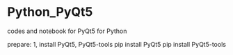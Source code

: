 # Python_PyQt5
codes and notebook for PyQt5 for Python

prepare:
1, install PyQt5, PyQt5-tools
   pip install PyQt5
   pip install PyQt5-tools
